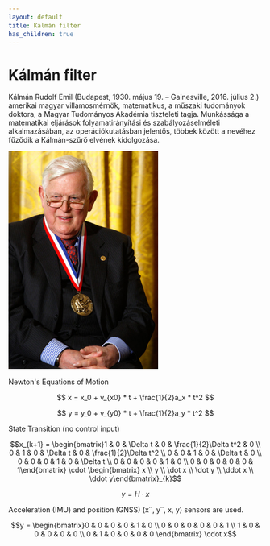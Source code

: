 ```yaml
---
layout: default
title: Kálmán filter
has_children: true
---
```



# Kálmán filter


Kálmán Rudolf Emil (Budapest, 1930. május 19. – Gainesville, 2016. július 2.) amerikai magyar villamosmérnök, matematikus, a műszaki tudományok doktora, a Magyar Tudományos Akadémia tiszteleti tagja. Munkássága a matematikai eljárások folyamatirányítási és szabályozáselméleti alkalmazásában, az operációkutatásban jelentős, többek között a nevéhez fűződik a Kálmán-szűrő elvének kidolgozása.

<img src="../_images/rudolf-kalman.jpg" width=297/>

Newton's Equations of Motion

$$ x = x_0 + v_{x0} * t + \frac{1}{2}a_x * t^2 $$

$$ y = y_0 + v_{y0} * t + \frac{1}{2}a_y * t^2 $$

State Transition (no control input)


$$x_{k+1} = \begin{bmatrix}1 & 0 & \Delta t & 0 & \frac{1}{2}\Delta t^2 & 0 \\ 0 & 1 & 0 & \Delta t & 0 & \frac{1}{2}\Delta t^2 \\ 0 & 0 & 1 & 0 & \Delta t & 0 \\ 0 & 0 & 0 & 1 & 0 & \Delta t \\ 0 & 0 & 0 & 0 & 1 & 0  \\ 0 & 0 & 0 & 0 & 0 & 1\end{bmatrix} \cdot \begin{bmatrix} x \\ y \\ \dot x \\ \dot y \\ \ddot x \\ \ddot y\end{bmatrix}_{k}$$

$$y = H \cdot x$$


Acceleration (IMU) and position (GNSS) (x˙˙, y˙˙, x, y) sensors are used.

$$y = \begin{bmatrix}0 & 0 & 0 & 0 & 1 & 0 \\ 0 & 0 & 0 & 0 & 0 & 1 \\ 1 & 0 & 0 & 0 & 0 & 0 \\ 0 & 1 & 0 & 0 & 0 & 0 \end{bmatrix} \cdot x$$
